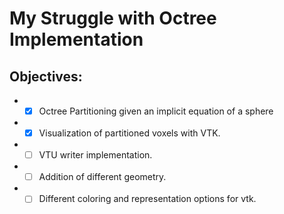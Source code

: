 # My Struggle with Octree Implementation


## Objectives:
- * [x] Octree Partitioning given an implicit equation of a sphere
- * [x] Visualization of partitioned voxels with VTK.
- * [ ] VTU writer implementation.
- * [ ] Addition of different geometry.
- * [ ] Different coloring and representation options for vtk.
